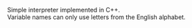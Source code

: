 Simple interpreter implemented in C++. \
Variable names can only use letters from the English alphabet.
